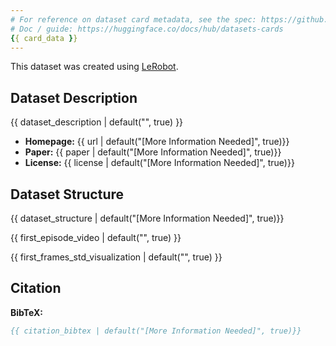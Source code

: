 ```yaml
---
# For reference on dataset card metadata, see the spec: https://github.com/huggingface/hub-docs/blob/main/datasetcard.md?plain=1
# Doc / guide: https://huggingface.co/docs/hub/datasets-cards
{{ card_data }}
---
```


This dataset was created using [LeRobot](https://github.com/huggingface/lerobot).

## Dataset Description

{{ dataset_description | default("", true) }}

- **Homepage:** {{ url | default("[More Information Needed]", true)}}
- **Paper:** {{ paper | default("[More Information Needed]", true)}}
- **License:** {{ license | default("[More Information Needed]", true)}}

## Dataset Structure

{{ dataset_structure | default("[More Information Needed]", true)}}

{{ first_episode_video | default("", true) }}

{{ first_frames_std_visualization | default("", true) }}

## Citation

**BibTeX:**

```bibtex
{{ citation_bibtex | default("[More Information Needed]", true)}}
```
